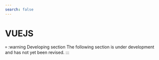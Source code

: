 ```yaml
---
search: false
---
```


# VUEJS

። :warning Developing section The following section is under development and has not yet been revised. :::